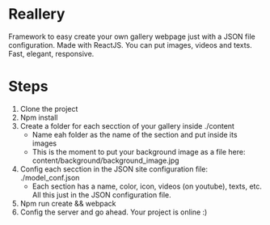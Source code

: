# Reallery
Framework to easy create your own gallery webpage just with a JSON file configuration. Made with ReactJS. You can put images, videos and texts. Fast, elegant, responsive.


# Steps
1. Clone the project
1. Npm install
1. Create a folder for each secction of your gallery inside ./content
    - Name eah folder as the name of the section and put inside its images
    - This is the moment to put your background image as a file here: content/background/background_image.jpg
1. Config each secction in the JSON site configuration file: ./model_conf.json
    - Each section has a name, color, icon, videos (on youtube), texts, etc. All this just in the JSON configuration file.
1. Npm run create && webpack
1. Config the server and go ahead. Your project is online :)


